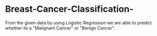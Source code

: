 # Breast-Cancer-Classification-
From the given data by using Logistic Regression we are able to predict whether its a "Malignant Cancer" or "Benign Cancer"
